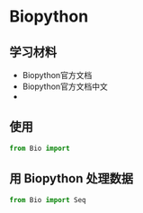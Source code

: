 # Biopython

## 学习材料

- Biopython官方文档
- Biopython官方文档中文
- 

## 使用

```python
from Bio import
```

## 用 Biopython 处理数据

```python
from Bio import Seq

```

